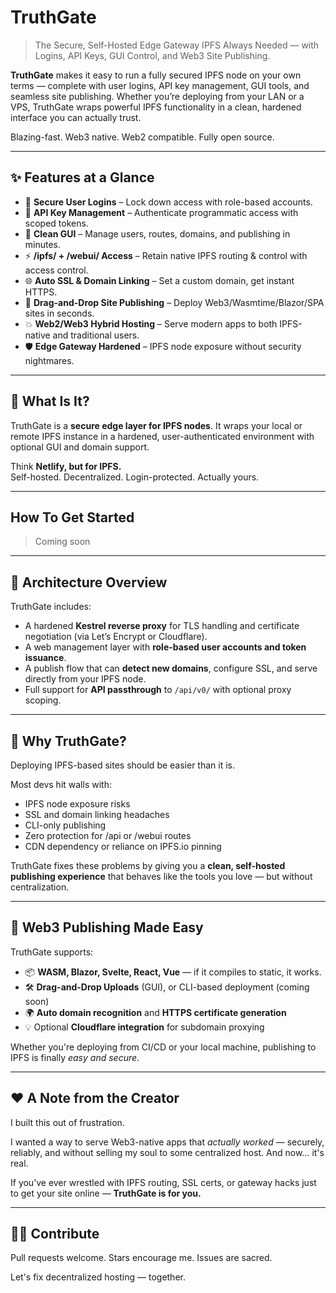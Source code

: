 # TruthGate

> The Secure, Self-Hosted Edge Gateway IPFS Always Needed — with Logins, API Keys, GUI Control, and Web3 Site Publishing.

**TruthGate** makes it easy to run a fully secured IPFS node on your own terms — complete with user logins, API key management, GUI tools, and seamless site publishing. Whether you’re deploying from your LAN or a VPS, TruthGate wraps powerful IPFS functionality in a clean, hardened interface you can actually trust.

Blazing-fast. Web3 native. Web2 compatible. Fully open source.

---

## ✨ Features at a Glance

- 🔐 **Secure User Logins** – Lock down access with role-based accounts.
- 🔑 **API Key Management** – Authenticate programmatic access with scoped tokens.
- 🧭 **Clean GUI** – Manage users, routes, domains, and publishing in minutes.
- ⚡ **/ipfs/ + /webui/ Access** – Retain native IPFS routing & control with access control.
- 🌐 **Auto SSL & Domain Linking** – Set a custom domain, get instant HTTPS.
- 🚀 **Drag-and-Drop Site Publishing** – Deploy Web3/Wasmtime/Blazor/SPA sites in seconds.
- 💥 **Web2/Web3 Hybrid Hosting** – Serve modern apps to both IPFS-native and traditional users.
- 🛡️ **Edge Gateway Hardened** – IPFS node exposure without security nightmares.

---

## 🔧 What Is It?

TruthGate is a **secure edge layer for IPFS nodes**. It wraps your local or remote IPFS instance in a hardened, user-authenticated environment with optional GUI and domain support. 

Think **Netlify, but for IPFS.**  
Self-hosted. Decentralized. Login-protected. Actually yours.

---

## How To Get Started

> Coming soon

---

## 🧱 Architecture Overview

TruthGate includes:

* A hardened **Kestrel reverse proxy** for TLS handling and certificate negotiation (via Let’s Encrypt or Cloudflare).
* A web management layer with **role-based user accounts and token issuance**.
* A publish flow that can **detect new domains**, configure SSL, and serve directly from your IPFS node.
* Full support for **API passthrough** to `/api/v0/` with optional proxy scoping.

---

## 💭 Why TruthGate?

Deploying IPFS-based sites should be easier than it is.

Most devs hit walls with:

* IPFS node exposure risks
* SSL and domain linking headaches
* CLI-only publishing
* Zero protection for /api or /webui routes
* CDN dependency or reliance on IPFS.io pinning

TruthGate fixes these problems by giving you a **clean, self-hosted publishing experience** that behaves like the tools you love — but without centralization.

---

## 🧪 Web3 Publishing Made Easy

TruthGate supports:

* 📦 **WASM, Blazor, Svelte, React, Vue** — if it compiles to static, it works.
* 🛠️ **Drag-and-Drop Uploads** (GUI), or CLI-based deployment (coming soon)
* 🌍 **Auto domain recognition** and **HTTPS certificate generation**
* 💡 Optional **Cloudflare integration** for subdomain proxying

Whether you're deploying from CI/CD or your local machine, publishing to IPFS is finally *easy and secure*.


---

## ❤️ A Note from the Creator

I built this out of frustration.

I wanted a way to serve Web3-native apps that *actually worked* — securely, reliably, and without selling my soul to some centralized host. And now… it's real.

If you’ve ever wrestled with IPFS routing, SSL certs, or gateway hacks just to get your site online — **TruthGate is for you.**

---

## 🧙‍♂️ Contribute

Pull requests welcome.
Stars encourage me.
Issues are sacred.

Let's fix decentralized hosting — together.
